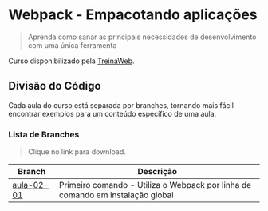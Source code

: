 # Webpack - Empacotando aplicações

> Aprenda como sanar as principais necessidades de desenvolvimento com uma única ferramenta

Curso disponibilizado pela [TreinaWeb](https://www.treinaweb.com.br/curso/webpack-empacotando-aplicacoes).

## Divisão do Código

Cada aula do curso está separada por branches, tornando mais fácil encontrar exemplos para um conteúdo específico de uma aula.

### Lista de Branches

> Clique no link para download.

| Branch                                                                   | Descrição                                                                      |
| ------------------------------------------------------------------------ | ------------------------------------------------------------------------------ |
| [aula-02-01](https://github.com/renebentes/curso-webpack/aula-02-01.zip) | Primeiro comando - Utiliza o Webpack por linha de comando em instalação global |
